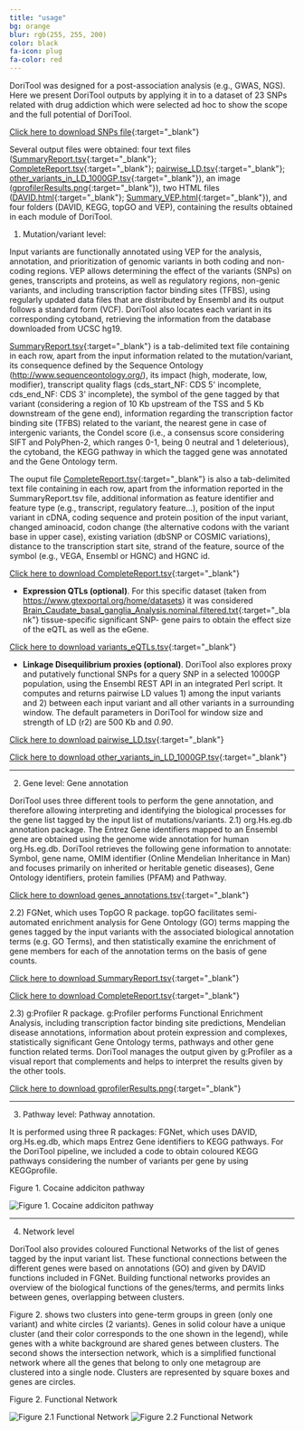 ```yaml
---
title: "usage"
bg: orange
blur: rgb(255, 255, 200)
color: black
fa-icon: plug
fa-color: red
---
```


DoriTool was designed for a post-association analysis (e.g., GWAS, NGS).
Here we present DoriTool outputs by applying it in to a dataset of 23 SNPs related with drug addiction which were selected ad hoc to show the scope and the full potential of DoriTool.

[Click here to download SNPs file](download/snps.txt){:target="_blank"}

Several output files were obtained: four text files ([SummaryReport.tsv](download/SummaryReport.tsv){:target="_blank"}; [CompleteReport.tsv](download/CompleteReport.tsv){:target="_blank"}; [pairwise_LD.tsv](download/pairwise_LD.tsv){:target="_blank"}; [other_variants_in_LD_1000GP.tsv](download/other_variants_in_LD_1000GP.tsv){:target="_blank"}), an image ([gprofilerResults.png](/download/gprofilerResults.png){:target="_blank"}), two HTML files ([DAVID.html](download/DAVID.html){:target="_blank"}; [Summary_VEP.html](download/Summary_VEP.html){:target="_blank"}), and four folders (DAVID, KEGG, topGO and VEP), containing the results obtained in each module of DoriTool.

1) Mutation/variant level:

Input variants are functionally annotated using VEP for the analysis, annotation, and prioritization of genomic variants in both coding and non-coding regions. VEP allows determining the effect of the variants (SNPs) on genes, transcripts and proteins, as well as regulatory regions, non-genic variants, and including transcription factor binding sites (TFBS), using regularly updated data files that are distributed by Ensembl and its output follows a standard form (VCF).
DoriTool also locates each variant in its corresponding cytoband, retrieving the information from the database downloaded from UCSC hg19.



[SummaryReport.tsv](download/SummaryReport.tsv){:target="_blank"} is a tab-delimited text file containing in each row, apart from the input information related to the mutation/variant, its consequence defined by the Sequence Ontology (http://www.sequenceontology.org/), its impact (high, moderate, low, modifier), transcript quality flags (cds_start_NF: CDS 5' incomplete, cds_end_NF: CDS 3' incomplete), the symbol of the gene tagged by that variant (considering a region of 10 Kb upstream of the TSS and 5 Kb downstream of the gene end), information regarding the transcription factor binding site (TFBS) related to the variant, the nearest gene in case of intergenic variants, the Condel score (i.e., a consensus score considering SIFT and PolyPhen-2, which ranges 0-1, being 0 neutral and 1 deleterious), the cytoband, the KEGG pathway in which the tagged gene was annotated and the Gene Ontology term.

The ouput file [CompleteReport.tsv](download/CompleteReport.tsv){:target="_blank"} is also a tab-delimited text file containing in each row, apart from the information reported in the SummaryReport.tsv file, additional information as feature identifier and feature type (e.g., transcript, regulatory feature…), position of the input variant in cDNA, coding sequence and protein position of the input variant, changed aminoacid, codon change (the alternative codons with the variant base in upper case), existing variation (dbSNP or COSMIC variations), distance to the transcription start site, strand of the feature, source of the symbol (e.g., VEGA, Ensembl or HGNC) and HGNC id.

[Click here to download CompleteReport.tsv](download/CompleteReport.tsv){:target="_blank"}


- **Expression QTLs (optional)**. For this specific dataset (taken from <https://www.gtexportal.org/home/datasets>) it was considered [Brain_Caudate_basal_ganglia_Analysis.nominal.filtered.txt](https://drive.google.com/file/d/0B1lUefAt_owRQVBEUlZEMDhZclE/view?usp=sharing){:target="_blank"} tissue-specific significant SNP- gene pairs to obtain the effect size of the eQTL as well as the eGene.

[Click here to download variants_eQTLs.tsv](download/variants_eQTLs.tsv){:target="_blank"}


- **Linkage Disequilibrium proxies (optional)**. DoriTool also explores proxy and putatively functional SNPs for a query SNP in a selected 1000GP population, using the Ensembl REST API in an integrated Perl script. It computes and returns pairwise LD values 1) among the input variants and 2) between each input variant and all other variants in a surrounding window. The default parameters in DoriTool for window size and strength of LD (r2) are 500 Kb and _0.90_.


[Click here to download pairwise_LD.tsv](download/pairwise_LD.tsv){:target="_blank"}

[Click here to download other_variants_in_LD_1000GP.tsv](download/other_variants_in_LD_1000GP.tsv){:target="_blank"}

--------------------

2) Gene level: Gene annotation

DoriTool uses three different tools to perform the gene annotation, and therefore allowing interpreting and identifying the biological processes for the gene list tagged by the input list of mutations/variants.
2.1) org.Hs.eg.db annotation package.
The Entrez Gene identifiers mapped to an Ensembl gene are obtained using the genome wide annotation for human org.Hs.eg.db. DoriTool retrieves the following gene information to annotate: Symbol, gene name, OMIM identifier (Online Mendelian Inheritance in Man) and focuses primarily on inherited or heritable genetic diseases), Gene Ontology identifiers, protein families (PFAM) and Pathway.


[Click here to download genes_annotations.tsv](download/genes_annotations.tsv){:target="_blank"}


2.2) FGNet, which uses TopGO R package.
topGO facilitates semi-automated enrichment analysis for Gene Ontology (GO) terms mapping the genes tagged by the input variants with the associated biological annotation terms (e.g. GO Terms), and then statistically examine the enrichment of gene members for each of the annotation terms on the basis of gene counts.

[Click here to download SummaryReport.tsv](download/SummaryReport.tsv){:target="_blank"}

[Click here to download CompleteReport.tsv](download/CompleteReport.tsv){:target="_blank"}

2.3) g:Profiler R package.
g:Profiler performs Functional Enrichment Analysis, including transcription factor binding site predictions, Mendelian disease annotations, information about protein expression and complexes, statistically significant Gene Ontology terms, pathways and other gene function related terms.
DoriTool manages the output given by g:Profiler as a visual report that complements and helps to interpret the results given by the other tools.

[Click here to download gprofilerResults.png](download/gprofilerResults.png){:target="_blank"}

--------------------

3) Pathway level: Pathway annotation.

It is performed using three R packages: FGNet, which uses DAVID, org.Hs.eg.db, which maps Entrez Gene identifiers to KEGG pathways.
For the DoriTool pipeline, we included a code to obtain coloured KEGG pathways considering the number of variants per gene by using KEGGprofile.

Figure 1. Cocaine addiciton pathway

![Figure 1. Cocaine addiciton pathway](../img/tables/Table9_hsa05030_Cocaine_addiction.png)

--------------------

4) Network level

DoriTool also provides coloured Functional Networks of the list of genes tagged by the input variant list. These functional connections between the different genes were based on annotations (GO) and given by DAVID functions included in FGNet. Building functional networks provides an overview of the biological functions of the genes/terms, and permits links between genes, overlapping between clusters.

Figure 2. shows two clusters into gene-term groups in green (only one variant) and white circles (2 variants). Genes in solid colour have a unique cluster (and their color corresponds to the one shown in the legend), while genes with a white background are shared genes between clusters. The second shows the intersection network, which is a simplified functional network where all the genes that belong to only one metagroup are clustered into a single node. Clusters are represented by square boxes and genes are circles.

Figure 2. Functional Network

![Figure 2.1 Functional Network](../img/tables/Table10a_nwFunctionalNetwork.png)
![Figure 2.2 Functional Network](../img/tables/Table10b_nwIntersection_circle.png)
